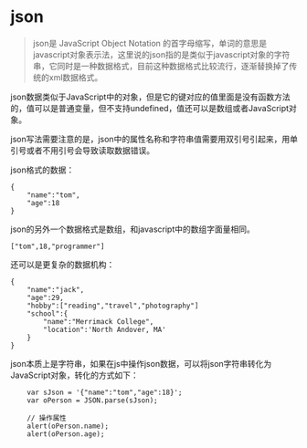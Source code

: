 # json

>	json是 JavaScript Object Notation 的首字母缩写，单词的意思是javascript对象表示法，这里说的json指的是类似于javascript对象的字符串，它同时是一种数据格式，目前这种数据格式比较流行，逐渐替换掉了传统的xml数据格式。

json数据类似于JavaScript中的对象，但是它的键对应的值里面是没有函数方法的，值可以是普通变量，但不支持undefined，值还可以是数组或者JavaScript对象。

json写法需要注意的是，json中的属性名称和字符串值需要用双引号引起来，用单引号或者不用引号会导致读取数据错误。

json格式的数据：

```
{
    "name":"tom",
    "age":18
}
```
json的另外一个数据格式是数组，和javascript中的数组字面量相同。

`["tom",18,"programmer"]`

还可以是更复杂的数据机构：

```
{
    "name":"jack",
    "age":29,
    "hobby":["reading","travel","photography"]
    "school":{
        "name":"Merrimack College",
        "location":'North Andover, MA'
    }
}
```

json本质上是字符串，如果在js中操作json数据，可以将json字符串转化为JavaScript对象，转化的方式如下：

```
 	var sJson = '{"name":"tom","age":18}';
    var oPerson = JSON.parse(sJson);

    // 操作属性
    alert(oPerson.name);
    alert(oPerson.age);
```
